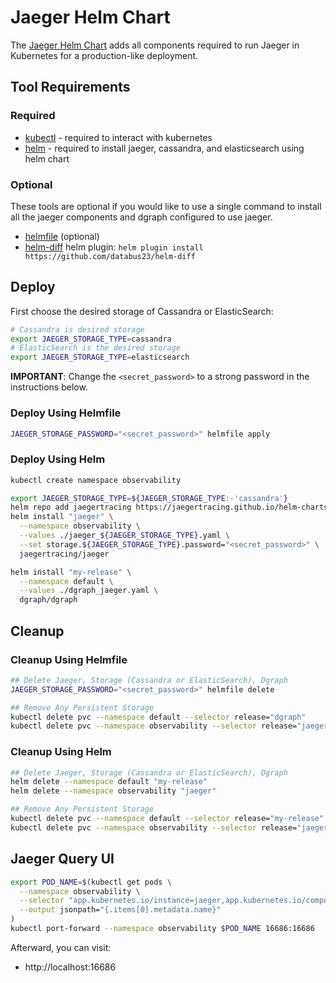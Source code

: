 # Jaeger Helm Chart

The [Jaeger Helm Chart](https://github.com/jaegertracing/helm-charts/tree/master/charts/jaeger) adds all components required to run Jaeger in Kubernetes for a production-like deployment.

## Tool Requirements

### Required

* [kubectl](https://kubernetes.io/docs/tasks/tools/install-kubectl/) - required to interact with kubernetes
* [helm](https://helm.sh/docs/intro/install/) - required to install jaeger, cassandra, and elasticsearch using helm chart

### Optional

These tools are optional if you would like to use a single command to install all the jaeger components and dgraph configured to use jaeger.

* [helmfile](https://github.com/roboll/helmfile#installation) (optional)
* [helm-diff](https://github.com/databus23/helm-diff) helm plugin: `helm plugin install https://github.com/databus23/helm-diff`

## Deploy

First choose the desired storage of Cassandra or ElasticSearch:

```bash
# Cassandra is desired storage
export JAEGER_STORAGE_TYPE=cassandra
# ElasticSearch is the desired storage
export JAEGER_STORAGE_TYPE=elasticsearch
```

**IMPORTANT**: Change the `<secret_password>` to a strong password in the instructions below.

### Deploy Using Helmfile

```bash
JAEGER_STORAGE_PASSWORD="<secret_password>" helmfile apply
```

### Deploy Using Helm

```bash
kubectl create namespace observability

export JAEGER_STORAGE_TYPE=${JAEGER_STORAGE_TYPE:-'cassandra'}
helm repo add jaegertracing https://jaegertracing.github.io/helm-charts
helm install "jaeger" \
  --namespace observability \
  --values ./jaeger_${JAEGER_STORAGE_TYPE}.yaml \
  --set storage.${JAEGER_STORAGE_TYPE}.password="<secret_password>" \
  jaegertracing/jaeger

helm install "my-release" \
  --namespace default \
  --values ./dgraph_jaeger.yaml \
  dgraph/dgraph
```


## Cleanup

### Cleanup Using Helmfile

```bash
## Delete Jaeger, Storage (Cassandra or ElasticSearch), Dgraph
JAEGER_STORAGE_PASSWORD="<secret_password>" helmfile delete

## Remove Any Persistent Storage
kubectl delete pvc --namespace default --selector release="dgraph"
kubectl delete pvc --namespace observability --selector release="jaeger"

```

### Cleanup Using Helm

```bash
## Delete Jaeger, Storage (Cassandra or ElasticSearch), Dgraph
helm delete --namespace default "my-release"
helm delete --namespace observability "jaeger"

## Remove Any Persistent Storage
kubectl delete pvc --namespace default --selector release="my-release"
kubectl delete pvc --namespace observability --selector release="jaeger"
```

## Jaeger Query UI

```bash
export POD_NAME=$(kubectl get pods \
  --namespace observability \
  --selector "app.kubernetes.io/instance=jaeger,app.kubernetes.io/component=query" \
  --output jsonpath="{.items[0].metadata.name}"
)
kubectl port-forward --namespace observability $POD_NAME 16686:16686
```

Afterward, you can visit:

* http://localhost:16686
